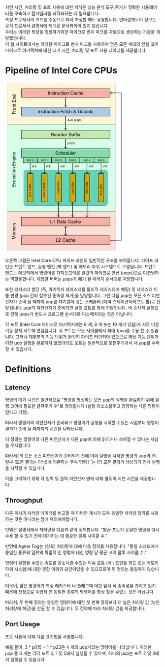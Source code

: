 지연 시간, 처리량 및 포트 사용에 대한 지식은 성능 분석 도구,주기가 정확한 시뮬레이터를 구축하고 컴파일러를 최적화하는 데 필요합니다.  
특정 프로세서의 코드를 수동으로 미세 조정할 때도 유용합니다. 안타깝게도이 정보는 공식 프로세서 설명서에 제대로 문서화되어 있지 않습니다.  
우리는 이러한 특성을 측정하기위한 마이크로 벤치 마크를 자동으로 생성하는 기술을 개발했습니다.   
이 웹 사이트에서는 이러한 마이크로 벤치 마크를 사용하여 얻은 모든 세대의 인텔 코어 마이크로 아키텍처에 대한 대기 시간, 처리량 및 포트 사용 데이터를 제공합니다. 

# Pipeline of Intel Core CPUs
![a](../a.png)  

오른쪽 그림은 Intel Core CPU 파이프 라인의 일반적인 구조를 보여줍니다. 
파이프 라인은 프런트 엔드, 실행 엔진 (백 엔드) 및 메모리 하위 시스템으로 구성됩니다.
프런트 엔드는 메모리에서 명령어를 가져오고이를 일련의 마이크로 연산 (μops)으로 디코딩하는 역할을합니다.
재정렬 버퍼는 μops가 폐기 될 때까지 순서대로 저장합니다. 

또한 레지스터 할당 (즉, 아키텍처 레지스터를 물리적 레지스터에 매핑) 및 레지스터 이름 변경 (μop 간의 잘못된 종속성 제거)을 담당합니다.
그런 다음 μop는 모든 소스 피연산자가 준비 될 때까지 μop를 대기열에 넣는 스케줄러 (예약 스테이션이라고도 함)로 전달됩니다. 
μop의 피연산자가 준비되면 실행 포트를 통해 전달됩니다. 비 순차적 실행으로 인해 μops가 반드시 프로그램 순서대로 디스패치되는 것은 아닙니다.

각 포트 (Intel Core 마이크로 아키텍처에는 6 개, 8 개 또는 10 개가 있음)가 서로 다른 기능 장치 세트에 연결됩니다.
각 포트는 모든 사이클에서 최대 1μop를 수용 할 수 있습니다. 
그러나 대부분의 기능 단위가 완전히 파이프 라인되어 있으므로 해당 기능 단위가 이전 μop 실행을 완료하지 않았더라도 포트는 일반적으로 모든주기에서 새 μop를 수락 할 수 있습니다.

# Definitions
## Latency
명령의 대기 시간은 일반적으로 "명령을 형성하는 모든 μop의 실행을 완료하기 위해 실행 코어에 필요한 클럭주기 수"로 정의됩니다 (실행 리소스를두고 경쟁하는 다른 명령이 없다고 가정). 

따라서 명령어의 피연산자가 준비되고 명령어가 실행을 시작할 수있는 시점부터 명령어 결과가 준비 될 때까지의 시간을 나타냅니다. 

이 정의는 명령어의 다른 피연산자가 다른 μop에 의해 읽히거나 쓰여질 수 있다는 사실을 무시합니다. 

따라서 I의 모든 소스 피연산자가 준비되기 전에 이미 실행을 시작한 명령의 μop와 I의 일부 (모든 결과는 아님)에 의존하는 후속 명령 I '는 I의 모든 결과가 생성되기 전에 실행을 시작할 수 있습니다.

이를 고려하기 위해 각 입력 및 출력 피연산자 쌍에 대해 별도의 지연 시간을 제공합니다.

## Throughput
다른 게시의 처리량 데이터를 비교할 때 이러한 게시가 모두 동일한 처리량 정의를 사용하는 것은 아니라는 점에 유의해야합니다.

인텔은 설명서에서 처리량을 다음과 같이 정의합니다. "발급 포트가 동일한 명령을 다시 수용 할 수 있기 전에 대기하는 데 필요한 클록 사이클 수." 

반면에 Agner Fog는 (상호) 처리량에 대해 다음 정의를 사용합니다. "동일 스레드에서 동일한 종류의 일련의 독립적 인 명령에 대한 명령 당 평균 코어 클록 사이클 수." 

명령이 실행될 수있는 속도를 감소시킬 수있는 이슈 포트 (예 : 프런트 엔드 또는 메모리 하위 시스템)에 대한 경합 이외의 요인이있을 수 있으므로이 두 정의는 동일하지 않습니다.

더욱이, 많은 명령어가 특정 레지스터 나 플래그에 대한 암시 적 종속성을 가지고 있기 때문에 진정으로 독립적 인 동일한 종류의 명령어를 항상 찾을 수있는 것은 아닙니다. 

따라서, 두 번째 정의는 동일한 명령어에 대한 첫 번째 정의보다 더 높은 처리량 값 (낮은 처리량에 해당)을 산출 할 수 있습니다. 
두 정의에 따라 처리량 값을 제공합니다.

## Port Usage
포트 사용에 대해 다음 표기법을 사용합니다. 

예를 들어, 3 * p015 + 1 * p23은 4 개의 μop가있는 명령어를 나타냅니다. 이러한 μop 중 3 개는 각각 포트 0, 1 및 5에서 실행될 수 있으며, 하나의 μop는 포트 2 및 3에서 실행될 수 있습니다.





